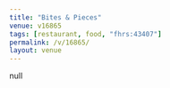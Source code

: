 ```yaml
---
title: "Bites & Pieces"
venue: v16865
tags: [restaurant, food, "fhrs:43407"]
permalink: /v/16865/
layout: venue
---
```

null